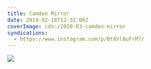 ```yaml
---
title: Camden Mirror
date: 2019-02-16T12:32:06Z
coverImage: cdn:/2020-03-camden-mirror
syndications:
  - https://www.instagram.com/p/Bt8Vl8uFrM7/
---
```


![](cdn:/2020-03-camden-mirror?class=fw)
